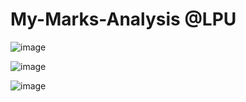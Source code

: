# My-Marks-Analysis @LPU

![image](https://user-images.githubusercontent.com/62024355/110687901-011d2000-8207-11eb-8247-cd9da6be1bc2.png)

![image](https://user-images.githubusercontent.com/62024355/110687963-18f4a400-8207-11eb-9c27-1db2bd48ac67.png)

![image](https://user-images.githubusercontent.com/62024355/110688041-2ca00a80-8207-11eb-9c8e-2560204dbd1f.png)
